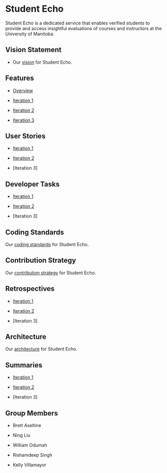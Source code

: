 # Student Echo 

Student Echo is a dedicated service that enables verified students to provide and access insightful evaluations of courses and instructors at the University of Manitoba.

## Vision Statement

- Our [vision](https://code.cs.umanitoba.ca/comp3350-winter2024/KeyValuePairs-a02-8/-/blob/main/docs/Vision_Statement.md) for Student Echo.

## Features
- [Overview](https://code.cs.umanitoba.ca/comp3350-winter2024/KeyValuePairs-a02-8/-/issues/?sort=label_priority&state=all&label_name%5B%5D=Feature&first_page_size=20)

- [Iteration 1](https://code.cs.umanitoba.ca/comp3350-winter2024/KeyValuePairs-a02-8/-/issues/?sort=label_priority&state=all&label_name%5B%5D=Feature&milestone_title=Iteration%201&first_page_size=20)

- [Iteration 2](https://code.cs.umanitoba.ca/comp3350-winter2024/KeyValuePairs-a02-8/-/issues/?sort=label_priority&state=all&label_name%5B%5D=Feature&milestone_title=Iteration%202&first_page_size=20)

- [Iteration 3](https://code.cs.umanitoba.ca/comp3350-winter2024/KeyValuePairs-a02-8/-/issues/?sort=label_priority&state=all&label_name%5B%5D=Feature&milestone_title=Iteration%203&first_page_size=20)

## User Stories
- [Iteration 1](https://code.cs.umanitoba.ca/comp3350-winter2024/KeyValuePairs-a02-8/-/issues/?sort=label_priority&state=all&label_name%5B%5D=User%20Story&milestone_title=Iteration%201&first_page_size=20) 

- [Iteration 2](https://code.cs.umanitoba.ca/comp3350-winter2024/KeyValuePairs-a02-8/-/issues/?sort=label_priority&state=all&label_name%5B%5D=User%20Story&milestone_title=Iteration%202&first_page_size=20)

- [Iteration 3] 

## Developer Tasks 

- [Iteration 1](https://code.cs.umanitoba.ca/comp3350-winter2024/KeyValuePairs-a02-8/-/issues/?sort=label_priority&state=all&label_name%5B%5D=Dev%20task&milestone_title=Iteration%201&last_page_size=20&page_before=MjE)

- [Iteration 2](https://code.cs.umanitoba.ca/comp3350-winter2024/KeyValuePairs-a02-8/-/issues/?sort=label_priority&state=all&label_name%5B%5D=Dev%20task&milestone_title=Iteration%202&first_page_size=20)

- [Iteration 3]

## Coding Standards

Our [coding standards]() for Student Echo.

## Contribution Strategy 

Our [contribution strategy]() for Student Echo.

## Retrospectives

- [Iteration 1](https://code.cs.umanitoba.ca/comp3350-winter2024/KeyValuePairs-a02-8/-/blob/main/docs/Iteration%201/Retrospective1.md?ref_type=heads)

- [Iteration 2](https://code.cs.umanitoba.ca/comp3350-winter2024/KeyValuePairs-a02-8/-/blob/main/docs/Iteration%202/Restrospective2.md?ref_type=heads)

- [Iteration 3]

## Architecture

Our [architecture](https://code.cs.umanitoba.ca/comp3350-winter2024/KeyValuePairs-a02-8/-/blob/main/docs/Architecture.md?ref_type=heads) for Student Echo.

## Summaries

- [Iteration 1](https://code.cs.umanitoba.ca/comp3350-winter2024/KeyValuePairs-a02-8/-/blob/main/docs/Iteration%201/Iteration1.md?ref_type=heads)

- [Iteration 2](https://code.cs.umanitoba.ca/comp3350-winter2024/KeyValuePairs-a02-8/-/blob/main/docs/Iteration%202/Iteration2.md?ref_type=heads)

- [Iteration 3]

## Group Members
- Brett Aseltine

- Ning Liu

- William Odumah

- Rishamdeep Singh

- Kelly Villamayor



